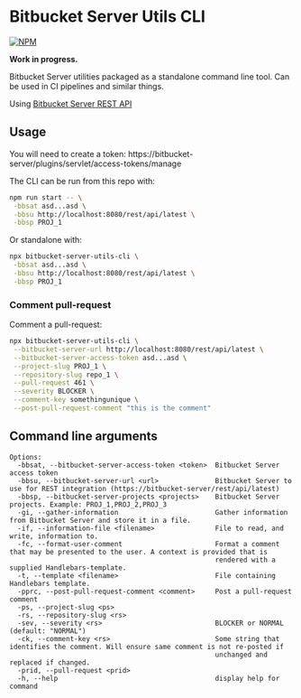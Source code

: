 # Bitbucket Server Utils CLI

[![NPM](https://img.shields.io/npm/v/bitbucket-server-utils-cli.svg?style=flat-square)](https://www.npmjs.com/package/bitbucket-server-utils-cli)

**Work in progress.**

Bitbucket Server utilities packaged as a standalone command line tool. Can be used in CI pipelines and similar things.

Using [Bitbucket Server REST API](https://developer.atlassian.com/server/bitbucket/how-tos/command-line-rest/)

## Usage

You will need to create a token:
https://bitbucket-server/plugins/servlet/access-tokens/manage

The CLI can be run from this repo with:

```sh
npm run start -- \
 -bbsat asd...asd \
 -bbsu http://localhost:8080/rest/api/latest \
 -bbsp PROJ_1
```

Or standalone with:

```sh
npx bitbucket-server-utils-cli \
 -bbsat asd...asd \
 -bbsu http://localhost:8080/rest/api/latest \
 -bbsp PROJ_1
```

### Comment pull-request

Comment a pull-request:

```sh
npx bitbucket-server-utils-cli \
 --bitbucket-server-url http://localhost:8080/rest/api/latest \
 --bitbucket-server-access-token asd...asd \
 --project-slug PROJ_1 \
 --repository-slug repo_1 \
 --pull-request 461 \
 --severity BLOCKER \
 --comment-key somethingunique \
 --post-pull-request-comment "this is the comment"
```

## Command line arguments

```shell
Options:
  -bbsat, --bitbucket-server-access-token <token>  Bitbucket Server access token
  -bbsu, --bitbucket-server-url <url>              Bitbucket Server to use for REST integration (https://bitbucket-server/rest/api/latest)
  -bbsp, --bitbucket-server-projects <projects>    Bitbucket Server projects. Example: PROJ_1,PROJ_2,PROJ_3
  -gi, --gather-information                        Gather information from Bitbucket Server and store it in a file.
  -if, --information-file <filename>               File to read, and write, information to.
  -fc, --format-user-comment                       Format a comment that may be presented to the user. A context is provided that is
                                                   rendered with a supplied Handlebars-template.
  -t, --template <filename>                        File containing Handlebars template.
  -pprc, --post-pull-request-comment <comment>     Post a pull-request comment
  -ps, --project-slug <ps>
  -rs, --repository-slug <rs>
  -sev, --severity <rs>                            BLOCKER or NORMAL (default: "NORMAL")
  -ck, --comment-key <rs>                          Some string that identifies the comment. Will ensure same comment is not re-posted if
                                                   unchanged and replaced if changed.
  -prid, --pull-request <prid>
  -h, --help                                       display help for command
```
